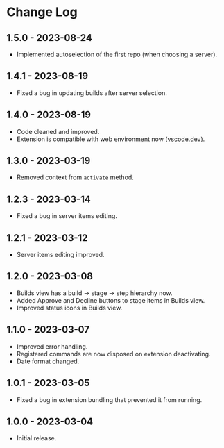 # Change Log

## 1.5.0 - 2023-08-24

- Implemented autoselection of the first repo (when choosing a server).

## 1.4.1 - 2023-08-19

- Fixed a bug in updating builds after server selection.

## 1.4.0 - 2023-08-19

- Code cleaned and improved.
- Extension is compatible with web environment now ([vscode.dev](https://vscode.dev)).

## 1.3.0 - 2023-03-19

- Removed context from `activate` method.

## 1.2.3 - 2023-03-14

- Fixed a bug in server items editing.

## 1.2.1 - 2023-03-12

- Server items editing improved.

## 1.2.0 - 2023-03-08

- Builds view has a build → stage → step hierarchy now.
- Added Approve and Decline buttons to stage items in Builds view.
- Improved status icons in Builds view.

## 1.1.0 - 2023-03-07

- Improved error handling.
- Registered commands are now disposed on extension deactivating.
- Date format changed.

## 1.0.1 - 2023-03-05

- Fixed a bug in extension bundling that prevented it from running.

## 1.0.0 - 2023-03-04

- Initial release.